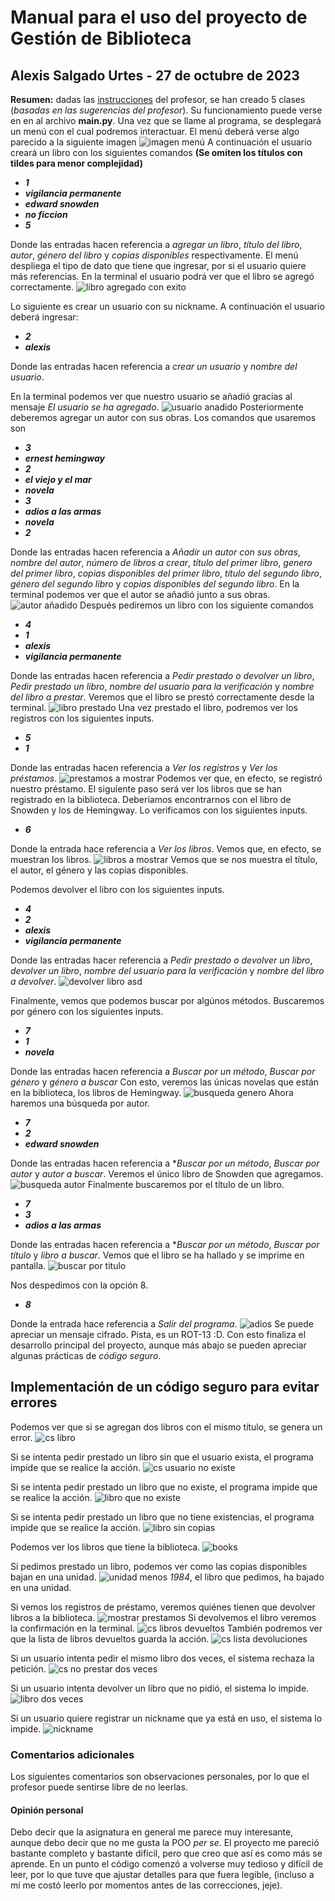 # Manual para el uso del proyecto de Gestión de Biblioteca

## Alexis Salgado Urtes - 27 de octubre de 2023

**Resumen:** dadas las [instrucciones](./Examen_Unidad_3_4_POO.pdf) del profesor, se han creado 5 clases (*basadas en las sugerencias del profesor*).
Su funcionamiento puede verse en en al archivo **main.py**.
Una vez que se llame al programa, se desplegará un menú con el cual podremos interactuar.
El menú deberá verse algo parecido a la siguiente imagen
![imagen menú](./imagenes/menu.png)
A continuación el usuario creará un libro con los siguientes comandos **(Se omiten los títulos con tildes para menor complejidad)**

* ***1***
* ***vigilancia permanente***
* ***edward snowden***
* ***no ficcion***
* ***5***

Donde las entradas hacen referencia a *agregar un libro*, *título del libro*, *autor*, *género del libro* y *copias disponibles* respectivamente.
El menú despliega el tipo de dato que tiene que ingresar, por si el usuario quiere más referencias.
En la terminal el usuario podrá ver que el libro se agregó correctamente.
![libro agregado con exito](./imagenes/libro_anadido.png)

Lo siguiente es crear un usuario con su nickname.
A continuación el usuario deberá ingresar:

* ***2***
* ***alexis***

Donde las entradas hacen referencia a *crear un usuario* y *nombre del usuario*.

En la terminal podemos ver que nuestro usuario se añadió gracias al mensaje *El usuario se ha agregado*.
![usuario anadido](./imagenes/usuario_anadido.png)
Posteriormente deberemos agregar un autor con sus obras.
Los comandos que usaremos son

* ***3***
* ***ernest hemingway***
* ***2***
* ***el viejo y el mar***
* ***novela***
* ***3***
* ***adios a las armas***
* ***novela***
* ***2***

Donde las entradas hacen referencia a *Añadir un autor con sus obras*, *nombre del autor*, *número de libros a crear*, *título del primer libro*, *genero del primer libro*, *copias disponibles del primer libro*, *título del segundo libro*, *género del segundo libro* y *copias disponibles del segundo libro*.
En la terminal podemos ver que el autor se añadió junto a sus obras.
![autor añadido](./imagenes/autor_anadido.png)
Después pediremos un libro con los siguiente comandos

* ***4***
* ***1***
* ***alexis***
* ***vigilancia permanente***

Donde las entradas hacen referencia a *Pedir prestado o devolver un libro*, *Pedir prestado un libro*, *nombre del usuario para la verificación* y *nombre del libro a prestar*.
Veremos que el libro se prestó correctamente desde la terminal.
![libro prestado](./imagenes/libro_prestado.png)
Una vez prestado el libro, podremos ver los registros con los siguientes inputs.

* ***5***
* ***1***

Donde las entradas hacen referencia a *Ver los registros* y *Ver los préstamos*.
![prestamos a mostrar](./imagenes/registro_prestamo.png)
Podemos ver que, en efecto, se registró nuestro préstamo.
El siguiente paso será ver los libros que se han registrado en la biblioteca. Deberíamos encontrarnos con el libro de Snowden y los de Hemingway.
Lo verificamos con los siguientes inputs.

* ***6***

Donde la entrada hace referencia a *Ver los libros*.
Vemos que, en efecto, se muestran los libros.
![libros a mostrar](./imagenes/libros_en_biblio.png)
Vemos que se nos muestra el título, el autor, el género y las copias disponibles.

Podemos devolver el libro con los siguientes inputs.

* ***4***
* ***2***
* ***alexis***
* ***vigilancia permanente***

Donde las entradas hacer referencia a *Pedir prestado o devolver un libro*, *devolver un libro*, *nombre del usuario para la verificación* y *nombre del libro a devolver*.
![devolver libro asd](./imagenes/devolver_libro.png)

Finalmente, vemos que podemos buscar por algúnos métodos. Buscaremos por género con los siguientes inputs.

* ***7***
* ***1***
* ***novela***

Donde las entradas hacen referencia a *Buscar por un método*, *Buscar por género* y *género a buscar*
Con esto, veremos las únicas novelas que están en la biblioteca, los libros de Hemingway.
![busqueda genero](./imagenes/busqueda_genero.png)
Ahora haremos una búsqueda por autor.

* ***7***
* ***2***
* ***edward snowden***

Donde las entradas hacen referencia a **Buscar por un método*, *Buscar por autor* y *autor a buscar*.
Veremos el único libro de Snowden que agregamos.
![busqueda autor](./imagenes/busqueda_autor.png)
Finalmente buscaremos por el título de un libro.

* ***7***
* ***3***
* ***adios a las armas***

Donde las entradas hacen referencia a **Buscar por un método*, *Buscar por título* y *libro a buscar*.
Vemos que el libro se ha hallado y se imprime en pantalla.
![buscar por titulo](./imagenes/busqueda_titulo.png)

Nos despedimos con la opción 8.

* ***8***

Donde la entrada hace referencia a *Salir del programa*.
![adios](./imagenes/despedida.png)
Se puede apreciar un mensaje cifrado. Pista, es un ROT-13 :D.
Con esto finaliza el desarrollo principal del proyecto, aunque más abajo se pueden apreciar algunas prácticas de *código seguro*.

## Implementación de un código seguro para evitar errores

Podemos ver que si se agregan dos libros con el mismo título, se genera un error.
![cs libro](./imagenes/cs_libros.png)

Si se intenta pedir prestado un libro sin que el usuario exista, el programa impide que se realice la acción.
![cs usuario no existe](./imagenes/cs_prestar_libro.png)

Si se intenta pedir prestado un libro que no existe, el programa impide que se realice la acción.
![libro que no existe](./imagenes/cs_no_prestar_libro_que_no_existe.png)

Si se intenta pedir prestado un libro que no tiene existencias, el programa impide que se realice la acción.
![libro sin copias](./imagenes/cs_no_prestar_libro_sin_existencias.png)

Podemos ver los libros que tiene la biblioteca.
![books](./imagenes/books_biblio.png)

Si pedimos prestado un libro, podemos ver como las copias disponibles bajan en una unidad.
![unidad menos](./imagenes/unidad_menos.png)
*1984*, el libro que pedimos, ha bajado en una unidad.

Si vemos los registros de préstamo, veremos quiénes tienen que devolver libros a la biblioteca.
![mostrar prestamos](./imagenes/mostrar_prestamos.png)
Si devolvemos el libro veremos la confirmación en la terminal.
![cs libros devueltos](./imagenes/cs_devolver_libro.png)
También podremos ver que la lista de libros devueltos guarda la acción.
![cs lista devoluciones](./imagenes/cs_lista_devolver_libros.png)

Si un usuario intenta pedir el mismo libro dos veces, el sistema rechaza la petición.
![cs no prestar dos veces](./imagenes/cs_no_prestar_dos_veces.png)

Si un usuario intenta devolver un libro que no pidió, el sistema lo impide.
![libro dos veces](./imagenes/cs_no_devolver_libro_sin_prestamo.png)

Si un usuario quiere registrar un nickname que ya está en uso, el sistema lo impide.
![nickname](./imagenes/cs_no_nickname_dos_veces.png)

### Comentarios adicionales

Los siguientes comentarios son observaciones personales, por lo que el profesor puede sentirse libre de no leerlas.

#### Opinión personal

Debo decir que la asignatura en general me parece muy interesante, aunque debo decir que no me gusta la POO *per se*.
El proyecto me pareció bastante completo y bastante difícil, pero que creo que así es como más se aprende.
En un punto el código comenzó a volverse muy tedioso y difícil de leer, por lo que tuve que ajustar detalles para que fuera legible, (incluso a mí me costó leerlo por momentos antes de las correcciones, jeje).
